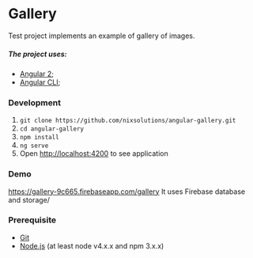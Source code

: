 # Gallery

Test project implements an example of gallery of images.

##### The project uses:
* [Angular 2](https://angular.io/);
* [Angular CLI](https://cli.angular.io/);

### Development
1. `git clone https://github.com/nixsolutions/angular-gallery.git`
2. `cd angular-gallery`
3. `npm install`
4. `ng serve`
5. Open [http://localhost:4200](http://localhost:4200) to see application

### Demo

https://gallery-9c665.firebaseapp.com/gallery
It uses Firebase database and storage/

### Prerequisite
* [Git](https://git-scm.com/downloads)
* [Node.js](https://nodejs.org/en/download/) (at least node v4.x.x and npm 3.x.x)
